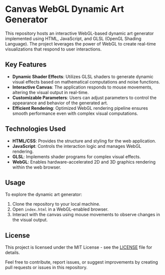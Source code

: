 # Canvas WebGL Dynamic Art Generator

This repository hosts an interactive WebGL-based dynamic art generator implemented using HTML, JavaScript, and GLSL (OpenGL Shading Language). The project leverages the power of WebGL to create real-time visualizations that respond to user interactions.

## Key Features
- **Dynamic Shader Effects**: Utilizes GLSL shaders to generate dynamic visual effects based on mathematical computations and noise functions.
- **Interactive Canvas**: The application responds to mouse movements, altering the visual output in real-time.
- **Customizable Parameters**: Users can adjust parameters to control the appearance and behavior of the generated art.
- **Efficient Rendering**: Optimized WebGL rendering pipeline ensures smooth performance even with complex visual computations.

## Technologies Used
- **HTML/CSS**: Provides the structure and styling for the web application.
- **JavaScript**: Controls the interaction logic and manages WebGL rendering.
- **GLSL**: Implements shader programs for complex visual effects.
- **WebGL**: Enables hardware-accelerated 2D and 3D graphics rendering within the web browser.

## Usage
To explore the dynamic art generator:
1. Clone the repository to your local machine.
2. Open `index.html` in a WebGL-enabled browser.
3. Interact with the canvas using mouse movements to observe changes in the visual output.

## License
This project is licensed under the MIT License - see the [LICENSE](LICENSE) file for details.

Feel free to contribute, report issues, or suggest improvements by creating pull requests or issues in this repository.
